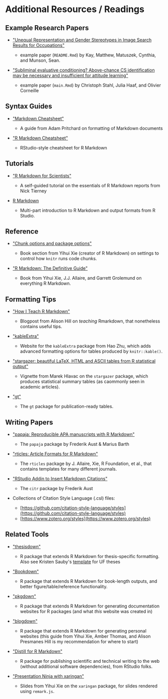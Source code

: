 # Additional Resources / Readings

## Example Research Papers

* ["Unequal Representation and Gender Stereotypes in Image Search Results for Occupations"](https://github.com/mjskay/gender-in-image-search)
  - example paper (`README.Rmd`) by Kay, Matthew, Matuszek, Cynthia, and Munson, Sean.

* ["Subliminal evaluative conditioning? Above-chance CS identification may be necessary and insufficient for attitude learning"](https://github.com/methexp/subliminal-EC)
  - example paper (`main.Rmd`) by Christoph Stahl, Julia Haaf, and Olivier Corneille

## Syntax Guides

* ["Markdown Cheatsheet"](https://github.com/adam-p/markdown-here/wiki/Markdown-Cheatsheet)
  - A guide from Adam Pritchard on formatting of Markdown documents

* ["R Markdown Cheatsheet"](https://github.com/rstudio/cheatsheets/raw/master/rmarkdown-2.0.pdf)
  - RStudio-style cheatsheet for R Markdown

## Tutorials

* ["R Markdown for Scientists"](https://rmd4sci.njtierney.com/)
  - A self-guided tutorial on the essentials of R Markdown reports from Nick Tierney
  
* [R Markdown](https://rmarkdown.rstudio.com/lesson-1.html)
  - Multi-part introduction to R Markdown and output formats from R Studio.

## Reference

* ["Chunk options and package options"](https://yihui.org/knitr/options/)
  - Book section from Yihui Xie (creator of R Markdown) on settings to control how `knitr` runs code chunks.

* ["R Markdown: The Definitive Guide"](https://bookdown.org/yihui/rmarkdown/)
  - Book from Yihui Xie, J.J. Allaire, and Garrett Grolemund on everything R Markdown.

## Formatting Tips

* ["How I Teach R Markdown"](https://alison.rbind.io/post/2020-05-28-how-i-teach-r-markdown/)
  - Blogpost from Alison Hill on *teaching* Rmarkdown, that nonetheless contains useful tips.

* ["kableExtra"](https://haozhu233.github.io/kableExtra/)
  - Website for the `kableExtra` package from Hao Zhu, which adds advanced formatting options for tables produced by `knitr::kable()`.

* ["stargazer: beautiful LaTeX, HTML and ASCII tables from R statistical output"](https://cran.r-project.org/web/packages/stargazer/vignettes/stargazer.pdf)
  - Vignette from Marek Hlavac on the `stargazer` package, which produces statistical summary tables (as caommonly seen in academic articles).

* ["gt"](https://gt.rstudio.com/)
  - The `gt` package for publication-ready tables.

## Writing Papers

* ["papaja: Reproducible APA manuscripts with R Markdown"](https://crsh.github.io/papaja_man/)
  - The `papaja` package by Frederik Aust & Marius Barth

* ["rticles: Article Formats for R Markdown"](https://github.com/rstudio/rticles)
  - The `rticles` package by J. Allaire, Xie, R Foundation, et al., that contains templates for many different journals.
  
* ["RStudio Addin to Insert Markdown Citations"](https://github.com/crsh/citr)
  - The `citr` package by Frederik Aust

* Collections of Citation Style Language (.csl) files:
  - [https://github.com/citation-style-language/styles](https://github.com/citation-style-language/styles)
  - [https://www.zotero.org/styles](https://www.zotero.org/styles)

## Related Tools

* ["thesisdown"](https://github.com/ismayc/thesisdown)
  - R package that extends R Markdown for thesis-specific formatting. Also see Kristen Sauby's [template](https://github.com/ksauby/thesisdownufl) for UF theses

* ["Bookdown"](https://bookdown.org/)
  - R package that extends R Markdown for book-length outputs, and better figure/table/reference functionality.
  
* ["pkgdown"](https://pkgdown.r-lib.org/)
  - R package that extends R Markdown for generating documentation websites for R packages (and what *this* website was created in)

* ["blogdown"](https://bookdown.org/yihui/blogdown/)
  - R package that extends R Markdown for generating personal websites (this guide from Yihui Xie, Amber Thomas, and Alison Presmanes Hill is my recommendation for where to start)

* ["Distill for R Markdown"](https://rstudio.github.io/distill/)
  - R package for publishing scientific and technical writing to the web (without additional software dependencies), from RStudio folks.
  
* ["Presentation Ninja with xaringan"](https://slides.yihui.org/xaringan/#1)
  - Slides from Yihui Xie on the `xaringan` package, for slides rendered using `remark.js`.
